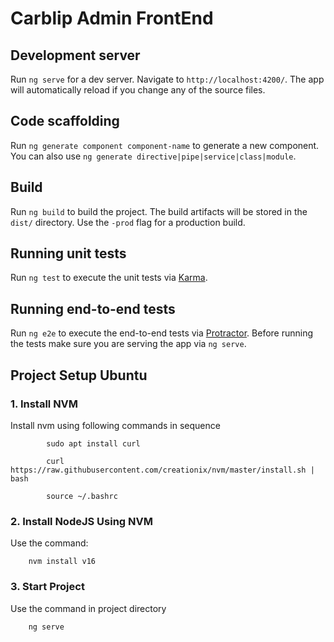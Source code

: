 # Carblip Admin FrontEnd

## Development server

Run `ng serve` for a dev server. Navigate to `http://localhost:4200/`. The app will automatically reload if you change any of the source files.

## Code scaffolding

Run `ng generate component component-name` to generate a new component. You can also use `ng generate directive|pipe|service|class|module`.

## Build

Run `ng build` to build the project. The build artifacts will be stored in the `dist/` directory. Use the `-prod` flag for a production build.

## Running unit tests

Run `ng test` to execute the unit tests via [Karma](https://karma-runner.github.io).

## Running end-to-end tests

Run `ng e2e` to execute the end-to-end tests via [Protractor](http://www.protractortest.org/).
Before running the tests make sure you are serving the app via `ng serve`.

## Project Setup Ubuntu

### 1. Install NVM

Install nvm using following commands in sequence

            sudo apt install curl 

            curl https://raw.githubusercontent.com/creationix/nvm/master/install.sh | bash 

            source ~/.bashrc

### 2. Install NodeJS Using NVM

Use the command:

        nvm install v16

### 3. Start Project

Use the command in project directory

        ng serve